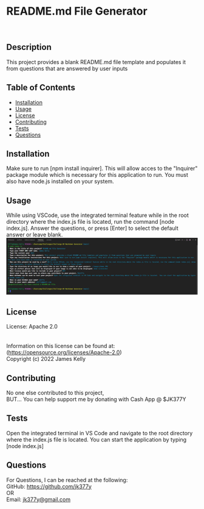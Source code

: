 
# README.md File Generator
<br>

## Description
This project provides a blank README.md file template and populates it from questions that are answered by user inputs

## Table of Contents
- [Installation](#installation)
- [Usage](#usage)
- [License](#license)
- [Contributing](#contributing)
- [Tests](#tests)
- [Questions](#questions)

## Installation
Make sure to run [npm install inquirer]. This will allow acces to the "Inquirer" package module which is necessary for this application to run. You must also have node.js installed on your system.

## Usage
While using VSCode, use the integrated terminal feature while in the root directory where the index.js file is located, run the command [node index.js]. Answer the questions, or press [Enter] to select the default answer or leave blank.
<br>![demo screenshot](./images/demo.JPG)

## License
License: Apache 2.0
<br><br>
<br>Information on this license can be found at: (https://opensource.org/licenses/Apache-2.0)
<br>Copyright (c) 2022 James Kelly

## Contributing
No one else contributed to this project,
<br>BUT... You can help support me by donating with Cash App @ $JK377Y

## Tests
Open the integrated terminal in VS Code and navigate to the root directory where the index.js file is located.  You can start the application by typing [node index.js]

## Questions
For Questions, I can be reached at the following:
<br>GitHub:  https://github.com/jk377y
<br>OR
<br>Email:  jk377y@gmail.com

